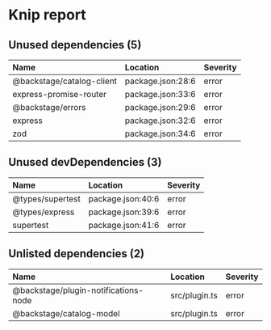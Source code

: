 # Knip report

## Unused dependencies (5)

| Name                      | Location          | Severity |
| :------------------------ | :---------------- | :------- |
| @backstage/catalog-client | package.json:28:6 | error    |
| express-promise-router    | package.json:33:6 | error    |
| @backstage/errors         | package.json:29:6 | error    |
| express                   | package.json:32:6 | error    |
| zod                       | package.json:34:6 | error    |

## Unused devDependencies (3)

| Name             | Location          | Severity |
| :--------------- | :---------------- | :------- |
| @types/supertest | package.json:40:6 | error    |
| @types/express   | package.json:39:6 | error    |
| supertest        | package.json:41:6 | error    |

## Unlisted dependencies (2)

| Name                                 | Location      | Severity |
| :----------------------------------- | :------------ | :------- |
| @backstage/plugin-notifications-node | src/plugin.ts | error    |
| @backstage/catalog-model             | src/plugin.ts | error    |
